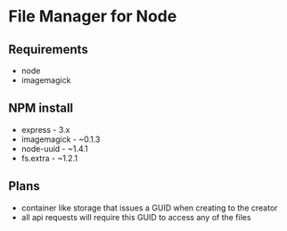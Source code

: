 # File Manager for Node
## Requirements
* node
* imagemagick

## NPM install
* express - 3.x
* imagemagick - ~0.1.3
* node-uuid - ~1.4.1
* fs.extra - ~1.2.1

## Plans
* container like storage that issues a GUID when creating to the creator
* all api requests will require this GUID to access any of the files

